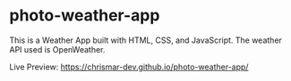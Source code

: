 # photo-weather-app

This is a Weather App built with HTML, CSS, and JavaScript. The weather API used is OpenWeather.

Live Preview: https://chrismar-dev.github.io/photo-weather-app/
